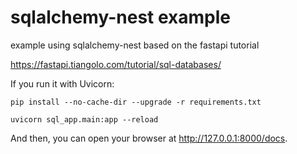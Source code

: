 # sqlalchemy-nest example

example using sqlalchemy-nest based on the fastapi tutorial

https://fastapi.tiangolo.com/tutorial/sql-databases/


If you run it with Uvicorn:

```
pip install --no-cache-dir --upgrade -r requirements.txt

uvicorn sql_app.main:app --reload
```

And then, you can open your browser at http://127.0.0.1:8000/docs.
